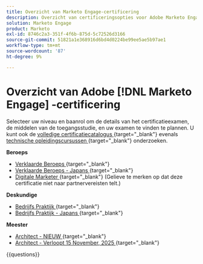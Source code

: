 ```yaml
---
title: Overzicht van Marketo Engage-certificering
description: Overzicht van certificeringsopties voor Adobe Marketo Engage
solution: Marketo Engage
product: Marketo
exl-id: 8746c2a3-351f-4f6b-875d-5c72526d3166
source-git-commit: 51821a1e368916d6bd4d0224be99ee5ae5b97ae1
workflow-type: tm+mt
source-wordcount: '87'
ht-degree: 9%

---
```


# Overzicht van Adobe [!DNL Marketo Engage] -certificering

Selecteer uw niveau en baanrol om de details van het certificatieexamen, de middelen van de toegangsstudie, en uw examen te vinden te plannen. U kunt ook de [ volledige certificatiecatalogus ](https://certification.adobe.com/certifications){target="_blank"} evenals [ technische opleidingscursussen ](https://certification.adobe.com/courses/?/courses){target="_blank"} onderzoeken.

**Beroeps**

* [ Verklaarde Beroeps ](https://certification.adobe.com/certification/engage-professional){target="_blank"} <!--AD0-E555-->
* [ Verklaarde Beroeps - Japans ](https://certification.adobe.com/certification/engage-professional){target="_blank"} <!--AD0-E555-J-->
* [ Digitale Marketer ](https://certification.adobe.com/certification/digital-marketer-professional){target="_blank"} (Gelieve te merken op dat deze certificatie niet naar partnervereisten telt.) <!--AD0-E564-->

**Deskundige**

* [ Bedrijfs Praktijk ](https://certification.adobe.com/certification/marketo-engage-business-practitioner-expert){target="_blank"} <!--AD0-E559-->
* [ Bedrijfs Praktijk - Japans ](https://certification.adobe.com/certification/marketo-engage-business-practitioner-expert){target="_blank"} <!--AD0-E559-J-->

**Meester**

* [ Architect - NIEUW ](https://certification.adobe.com/certification/engage-architect-master/1310){target="_blank"} <!--AD0-E563-->
* [ Architect - Verloopt 15 November, 2025 ](https://certification.adobe.com/certification/marketo-engage-architect-master){target="_blank"} <!--AD0-E560-->

{{questions}}

